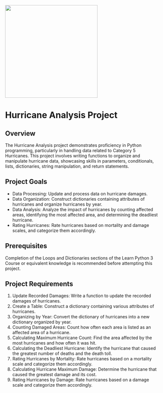 <img src="https://github.com/hugo4s/coded_correspondence_python/assets/140451515/611eeabf-c0b8-4caa-9a57-30dee6e0acca" width="300"> 


# Hurricane Analysis Project

## Overview
The Hurricane Analysis project demonstrates proficiency in Python programming, particularly in handling data related to Category 5 Hurricanes. This project involves writing functions to organize and manipulate hurricane data, showcasing skills in parameters, conditionals, lists, dictionaries, string manipulation, and return statements.

## Project Goals
- Data Processing: Update and process data on hurricane damages.
- Data Organization: Construct dictionaries containing attributes of hurricanes and organize hurricanes by year.
- Data Analysis: Analyze the impact of hurricanes by counting affected areas, identifying the most affected area, and determining the deadliest hurricane.
- Rating Hurricanes: Rate hurricanes based on mortality and damage scales, and categorize them accordingly.

## Prerequisites
Completion of the Loops and Dictionaries sections of the Learn Python 3 Course or equivalent knowledge is recommended before attempting this project.

## Project Requirements
1. Update Recorded Damages: Write a function to update the recorded damages of hurricanes.
2. Create a Table: Construct a dictionary containing various attributes of hurricanes.
3. Organizing by Year: Convert the dictionary of hurricanes into a new dictionary organized by year.
4. Counting Damaged Areas: Count how often each area is listed as an affected area of a hurricane.
5. Calculating Maximum Hurricane Count: Find the area affected by the most hurricanes and how often it was hit.
6. Calculating the Deadliest Hurricane: Identify the hurricane that caused the greatest number of deaths and the death toll.
7. Rating Hurricanes by Mortality: Rate hurricanes based on a mortality scale and categorize them accordingly.
8. Calculating Hurricane Maximum Damage: Determine the hurricane that caused the greatest damage and its cost.
9. Rating Hurricanes by Damage: Rate hurricanes based on a damage scale and categorize them accordingly.
